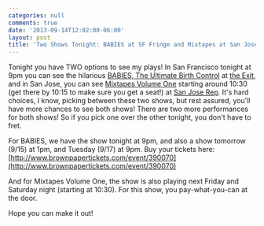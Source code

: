 ```yaml
---
categories: null
comments: true
date: '2013-09-14T12:02:00-06:00'
layout: post
title: 'Two Shows Tonight: BABIES at SF Fringe and Mixtapes at San Jose Rep'
---
```


Tonight you have TWO options to see my plays! In San Francisco tonight at 9pm you can see the hilarious [BABIES, The Ultimate Birth Control](https://www.facebook.com/events/158170084370589/) at [the Exit](http://www.theexit.org/), and in San Jose, you can see [Mixtapes Volume One](https://www.facebook.com/events/197566687084682/) starting around 10:30 (get there by 10:15 to make sure you get a seat!) at [San Jose Rep](http://www.sjrep.com/). It's hard choices, I know, picking between these two shows, but rest assured, you'll have more chances to see both shows! There are two more performances for both shows! So if you pick one over the other tonight, you don't have to fret.

For BABIES, we have the show tonight at 9pm, and also a show tomorrow (9/15) at 1pm, and Tuesday (9/17) at 9pm. Buy your tickets here: [http://www.brownpapertickets.com/event/390070](http://www.brownpapertickets.com/event/390070)

And for Mixtapes Volume One, the show is also playing next Friday and Saturday night (starting at 10:30). For this show, you pay-what-you-can at the door.

Hope you can make it out!